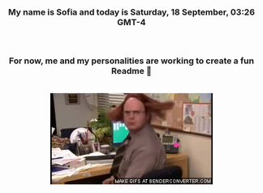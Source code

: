 


<div align="center">
<h3 >My name is Sofia and today is Saturday, 18 September, 03:26 GMT-4</h3><br>
<h3 >For now, me and my personalities are working to create a fun Readme 👋
</h3><br>
<img src='img/dwight.gif' alt='working...'/>
</div>
